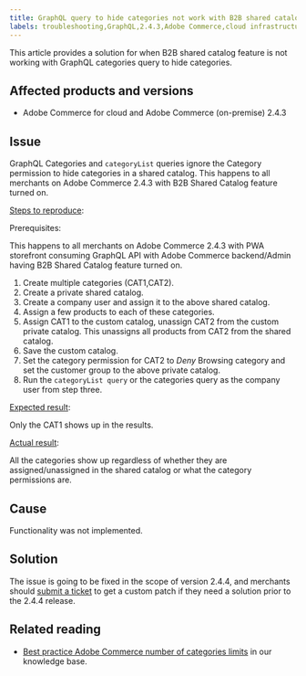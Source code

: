 ```yaml
---
title: GraphQL query to hide categories not work with B2B shared catalog
labels: troubleshooting,GraphQL,2.4.3,Adobe Commerce,cloud infrastructure,category,shared catalog,B2B
---
```

This article provides a solution for when B2B shared catalog feature is not working with GraphQL categories query to hide categories.

## Affected products and versions

* Adobe Commerce for cloud and Adobe Commerce (on-premise) 2.4.3

## Issue

GraphQL Categories and `categoryList` queries ignore the Category permission to hide categories in a shared catalog. This happens to all merchants on Adobe Commerce 2.4.3 with B2B Shared Catalog feature turned on.

<ins>Steps to reproduce</ins>:

Prerequisites: 

This happens to all merchants on Adobe Commerce 2.4.3 with PWA storefront consuming GraphQL API with Adobe Commerce backend/Admin having B2B Shared Catalog feature turned on.

1. Create multiple categories (CAT1,CAT2).
1. Create a private shared catalog.
1. Create a company user and assign it to the above shared catalog.
1. Assign a few products to each of these categories.
1. Assign CAT1 to the custom catalog, unassign CAT2 from the custom private catalog. This unassigns all products from CAT2 from the shared catalog.
1. Save the custom catalog.
1. Set the category permission for CAT2 to *Deny* Browsing category and set the customer group to the above private catalog.
1. Run the `categoryList query` or the categories query as the company user from step three.

<ins>Expected result</ins>:

Only the CAT1 shows up in the results.

<ins>Actual result</ins>:

All the categories show up regardless of whether they are assigned/unassigned in the shared catalog or what the category permissions are.

## Cause

Functionality was not implemented.

## Solution

The issue is going to be fixed in the scope of version 2.4.4, and merchants should [submit a ticket](https://support.magento.com/hc/en-us/articles/360000913794#submit-ticket) to get a custom patch if they need a solution prior to the 2.4.4 release. 
## Related reading

* [Best practice Adobe Commerce number of categories limits](https://support.magento.com/hc/en-us/articles/360025796972) in our knowledge base. 

